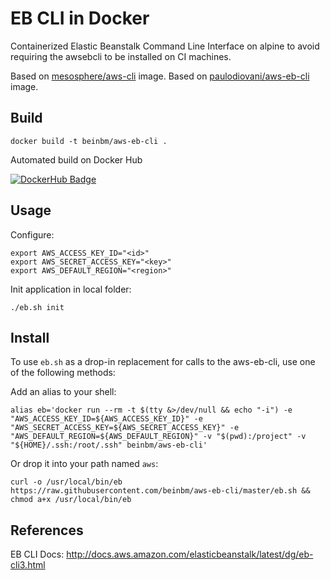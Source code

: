 # EB CLI in Docker

Containerized Elastic Beanstalk Command Line Interface on alpine to avoid
requiring the awsebcli to be installed on CI machines.

Based on [mesosphere/aws-cli](https://hub.docker.com/r/mesosphere/aws-cli/) image.
Based on [paulodiovani/aws-eb-cli](https://hub.docker.com/r/paulodiovani/aws-eb-cli/) image.

## Build

```
docker build -t beinbm/aws-eb-cli .
```

Automated build on Docker Hub

[![DockerHub Badge](http://dockeri.co/image/beinbm/aws-eb-cli)](https://hub.docker.com/r/beinbm/aws-eb-cli/)

## Usage

Configure:

```
export AWS_ACCESS_KEY_ID="<id>"
export AWS_SECRET_ACCESS_KEY="<key>"
export AWS_DEFAULT_REGION="<region>"
```

Init application in local folder:

```
./eb.sh init
```

## Install

To use `eb.sh` as a drop-in replacement for calls to the aws-eb-cli, use one of the following methods:

Add an alias to your shell:

```
alias eb='docker run --rm -t $(tty &>/dev/null && echo "-i") -e "AWS_ACCESS_KEY_ID=${AWS_ACCESS_KEY_ID}" -e "AWS_SECRET_ACCESS_KEY=${AWS_SECRET_ACCESS_KEY}" -e "AWS_DEFAULT_REGION=${AWS_DEFAULT_REGION}" -v "$(pwd):/project" -v "${HOME}/.ssh:/root/.ssh" beinbm/aws-eb-cli'
```

Or drop it into your path named `aws`:

```
curl -o /usr/local/bin/eb https://raw.githubusercontent.com/beinbm/aws-eb-cli/master/eb.sh && chmod a+x /usr/local/bin/eb
```

## References

EB CLI Docs: http://docs.aws.amazon.com/elasticbeanstalk/latest/dg/eb-cli3.html
